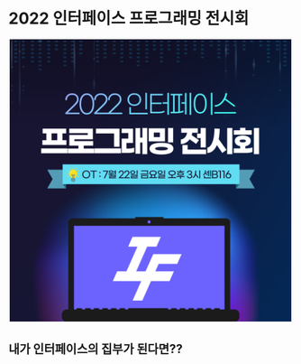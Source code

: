 # 2022 인터페이스 프로그래밍 전시회

<p align="center">
  <img width = "500px;" src="2022_programming_exhibition.png" />
</p>

## 내가 인터페이스의 집부가 된다면??



